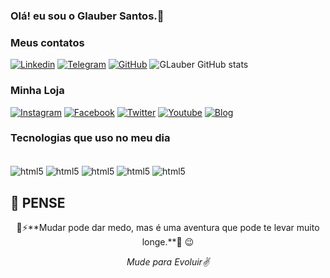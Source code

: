 
### Olá! eu sou o Glauber Santos.👋


### Meus contatos
[![Linkedin](https://img.shields.io/badge/LinkedIn-0077B5?style=for-the-badge&logo=linkedin&logoColor=white)](www.linkedin.com/in/glauber-santos-72aa66280)
[![Telegram](https://img.shields.io/badge/Telegram-2CA5E0?style=for-the-badge&logo=telegram&logoColor=white)](https://t.me/GlawberSantos)
[![GitHub](https://img.shields.io/badge/GitHub-100000?style=for-the-badge&logo=github&logoColor=white)](https://github.com/GlawberSantos)
![GLauber GitHub stats](https://github-readme-stats.vercel.app/api?username=GlawberSantos&show_icons=true&theme=radical)
### Minha Loja
[![Instagram](https://img.shields.io/badge/Instagram-E4405F?style=for-the-badge&logo=instagram&logoColor=white)](https://www.instagram.com/gabriellysemijoias9215/)
[![Facebook](https://img.shields.io/badge/Facebook-1877F2?style=for-the-badge&logo=facebook&logoColor=white)](https://www.facebook.com/gabri.bab/)
[![Twitter](https://img.shields.io/badge/Twitter-1DA1F2?style=for-the-badge&logo=twitter&logoColor=white)](https://twitter.com/GabriellySJoias)
[![Youtube](https://img.shields.io/badge/YouTube-FF0000?style=for-the-badge&logo=youtube&logoColor=white)](https://www.youtube.com/@gabriellysemijoias3517/shorts)
[![Blog](https://img.shields.io/badge/Blogger-FF5722?style=for-the-badge&logo=blogger&logoColor=white)](https://http://gabriellysemijoias.blogspot.com/)

### Tecnologias que uso no meu dia

<div Style="display: inline_block"><br/>
    <img align="center" alt="html5" src="https://img.shields.io/badge/HTML5-E34F26?style=for-the-badge&logo=html5&logoColor=white"/>
    <img align="center" alt="html5" src="https://img.shields.io/badge/CSS3-1572B6?style=for-the-badge&logo=css3&logoColor=white"/>
    <img align="center" alt="html5" src="https://img.shields.io/badge/JavaScript-F7DF1E?style=for-the-badge&logo=javascript&logoColor=black"/>
    <img align="center" alt="html5" src="https://img.shields.io/badge/Node.js-43853D?style=for-the-badge&logo=node.js&logoColor=white"/>
    <img align="center" alt="html5" src="https://img.shields.io/badge/TypeScript-007ACC?style=for-the-badge&logo=typescript&logoColor=white"/>
    
</div>

## :dart: PENSE ##
<p align="center">💪⚡**Mudar pode dar medo, mas é uma aventura que pode te levar muito longe.**🚀 😉</p>


<p align="center">
<i>Mude para Evoluir✌️</i>
</p>

